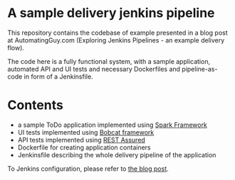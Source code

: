 # A sample delivery jenkins pipeline
This repository contains the codebase of example presented in a blog post at AutomatingGuy.com (Exploring Jenkins Pipelines - an example delivery flow).

The code here is a fully functional system, with a sample application, automated API and UI tests and necessary Dockerfiles and pipeline-as-code in form of a Jenkinsfile.

# Contents

* a sample ToDo application implemented using [Spark Framework](http://sparkjava.com/)
* UI tests implemented using [Bobcat framework](https://github.com/Cognifide/bobcat)
* API tests implemented using [REST Assured](https://github.com/rest-assured/rest-assured)
* Dockerfile for creating application containers
* Jenkinsfile describing the whole delivery pipeline of the application

To Jenkins configuration, please refer to [the blog post](https://automatingguy.com/2017/11/06/jenkins-pipelines-simple-delivery-flow/).
